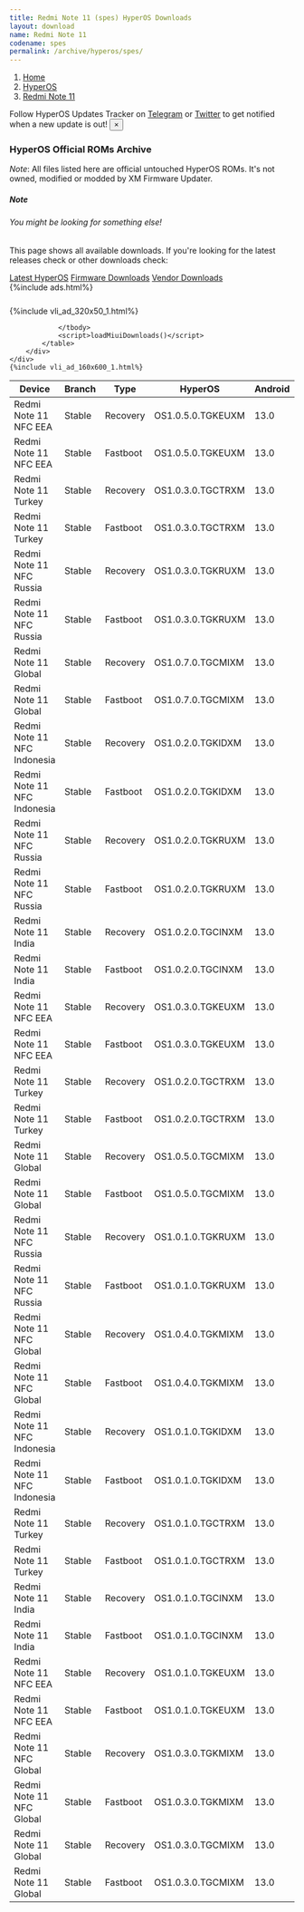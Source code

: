 ```yaml
---
title: Redmi Note 11 (spes) HyperOS Downloads
layout: download
name: Redmi Note 11
codename: spes
permalink: /archive/hyperos/spes/
---
```

<nav aria-label="breadcrumb">
    <ol class="breadcrumb">
        <li class="breadcrumb-item"><a href="/">Home</a></li>
        <li class="breadcrumb-item"><a href="/hyperos/">HyperOS</a></li>
        <li class="breadcrumb-item active" aria-current="page"><a href="/hyperos/spes/">Redmi Note 11</a></li>
    </ol>
</nav>
<div class="alert alert-primary alert-dismissible fade show" role="alert">
    Follow HyperOS Updates Tracker on <a href="https://t.me/MIUIUpdatesTracker" class="alert-link">Telegram</a>
     or <a href="https://twitter.com/MiFwUpdater" class="alert-link">Twitter</a> to get notified when a new update is out!
    <button type="button" class="close" data-dismiss="alert" aria-label="Close">
        <span aria-hidden="true">&times;</span>
    </button>
</div>

### HyperOS Official ROMs Archive
*Note*: All files listed here are official untouched HyperOS ROMs. It's not owned, modified or modded by XM Firmware Updater.
<div class="card">
  <div class="card-body">
    <h5 class="card-title">Note</h5>
    <h6 class="card-subtitle mb-2 text-muted">You might be looking for something else!</h6>
    <p class="card-text">This page shows all available downloads.
     If you're looking for the latest releases check or other downloads check:</p>
    <a href="/hyperos/spes/" class="card-link">Latest HyperOS</a>
    <a href="/firmware/spes/" class="card-link">Firmware Downloads</a>
    <a href="/vendor/spes/" class="card-link">Vendor Downloads</a>
  </div>
</div>
{%include ads.html%}
<div class="row justify-content-center">
    <div class="col-10">
        <div class="table-responsive-md" style="margin-top: 25px;">
            {%include vli_ad_320x50_1.html%}
            <table id="miui" class="display dt-responsive nowrap compact table table-striped table-hover table-sm">
                <thead class="thead-dark">
                    <tr>
                        <th data-ref="device">Device</th>
                        <th data-ref="branch">Branch</th>
                        <th data-ref="type">Type</th>
                        <th data-ref="miui">HyperOS</th>
                        <th data-ref="android">Android</th>
                        <th data-ref="size">Size</th>
                        <th data-ref="size">Date</th>
                        <th data-ref="link">Link</th>
                    </tr>
                </thead>
                <tbody>
                <tr><td>Redmi Note 11 NFC EEA</td><td>Stable</td><td>Recovery</td><td>OS1.0.5.0.TGKEUXM</td><td>13.0</td><td>3.8 GB</td><td>2024-08-19</td><td><a href="/hyperos/spesn/stable/OS1.0.5.0.TGKEUXM/">Download</a></td></tr>
<tr><td>Redmi Note 11 NFC EEA</td><td>Stable</td><td>Fastboot</td><td>OS1.0.5.0.TGKEUXM</td><td>13.0</td><td>6.2 GB</td><td>2024-08-05</td><td><a href="/hyperos/spesn/stable/OS1.0.5.0.TGKEUXM/">Download</a></td></tr>
<tr><td>Redmi Note 11 Turkey</td><td>Stable</td><td>Recovery</td><td>OS1.0.3.0.TGCTRXM</td><td>13.0</td><td>3.7 GB</td><td>2024-08-14</td><td><a href="/hyperos/spes/stable/OS1.0.3.0.TGCTRXM/">Download</a></td></tr>
<tr><td>Redmi Note 11 Turkey</td><td>Stable</td><td>Fastboot</td><td>OS1.0.3.0.TGCTRXM</td><td>13.0</td><td>5.8 GB</td><td>2024-08-05</td><td><a href="/hyperos/spes/stable/OS1.0.3.0.TGCTRXM/">Download</a></td></tr>
<tr><td>Redmi Note 11 NFC Russia</td><td>Stable</td><td>Recovery</td><td>OS1.0.3.0.TGKRUXM</td><td>13.0</td><td>3.7 GB</td><td>2024-08-14</td><td><a href="/hyperos/spesn/stable/OS1.0.3.0.TGKRUXM/">Download</a></td></tr>
<tr><td>Redmi Note 11 NFC Russia</td><td>Stable</td><td>Fastboot</td><td>OS1.0.3.0.TGKRUXM</td><td>13.0</td><td>5.8 GB</td><td>2024-08-05</td><td><a href="/hyperos/spesn/stable/OS1.0.3.0.TGKRUXM/">Download</a></td></tr>
<tr><td>Redmi Note 11 Global</td><td>Stable</td><td>Recovery</td><td>OS1.0.7.0.TGCMIXM</td><td>13.0</td><td>3.9 GB</td><td>2024-08-03</td><td><a href="/hyperos/spes/stable/OS1.0.7.0.TGCMIXM/">Download</a></td></tr>
<tr><td>Redmi Note 11 Global</td><td>Stable</td><td>Fastboot</td><td>OS1.0.7.0.TGCMIXM</td><td>13.0</td><td>6.3 GB</td><td>2024-07-23</td><td><a href="/hyperos/spes/stable/OS1.0.7.0.TGCMIXM/">Download</a></td></tr>
<tr><td>Redmi Note 11 NFC Indonesia</td><td>Stable</td><td>Recovery</td><td>OS1.0.2.0.TGKIDXM</td><td>13.0</td><td>3.8 GB</td><td>2024-07-13</td><td><a href="/hyperos/spesn/stable/OS1.0.2.0.TGKIDXM/">Download</a></td></tr>
<tr><td>Redmi Note 11 NFC Indonesia</td><td>Stable</td><td>Fastboot</td><td>OS1.0.2.0.TGKIDXM</td><td>13.0</td><td>5.6 GB</td><td>2024-07-01</td><td><a href="/hyperos/spesn/stable/OS1.0.2.0.TGKIDXM/">Download</a></td></tr>
<tr><td>Redmi Note 11 NFC Russia</td><td>Stable</td><td>Recovery</td><td>OS1.0.2.0.TGKRUXM</td><td>13.0</td><td>3.7 GB</td><td>2024-06-19</td><td><a href="/hyperos/spesn/stable/OS1.0.2.0.TGKRUXM/">Download</a></td></tr>
<tr><td>Redmi Note 11 NFC Russia</td><td>Stable</td><td>Fastboot</td><td>OS1.0.2.0.TGKRUXM</td><td>13.0</td><td>5.8 GB</td><td>2024-06-11</td><td><a href="/hyperos/spesn/stable/OS1.0.2.0.TGKRUXM/">Download</a></td></tr>
<tr><td>Redmi Note 11 India</td><td>Stable</td><td>Recovery</td><td>OS1.0.2.0.TGCINXM</td><td>13.0</td><td>3.7 GB</td><td>2024-06-19</td><td><a href="/hyperos/spes/stable/OS1.0.2.0.TGCINXM/">Download</a></td></tr>
<tr><td>Redmi Note 11 India</td><td>Stable</td><td>Fastboot</td><td>OS1.0.2.0.TGCINXM</td><td>13.0</td><td>5.1 GB</td><td>2024-06-11</td><td><a href="/hyperos/spes/stable/OS1.0.2.0.TGCINXM/">Download</a></td></tr>
<tr><td>Redmi Note 11 NFC EEA</td><td>Stable</td><td>Recovery</td><td>OS1.0.3.0.TGKEUXM</td><td>13.0</td><td>3.8 GB</td><td>2024-06-18</td><td><a href="/hyperos/spesn/stable/OS1.0.3.0.TGKEUXM/">Download</a></td></tr>
<tr><td>Redmi Note 11 NFC EEA</td><td>Stable</td><td>Fastboot</td><td>OS1.0.3.0.TGKEUXM</td><td>13.0</td><td>6.2 GB</td><td>2024-05-31</td><td><a href="/hyperos/spesn/stable/OS1.0.3.0.TGKEUXM/">Download</a></td></tr>
<tr><td>Redmi Note 11 Turkey</td><td>Stable</td><td>Recovery</td><td>OS1.0.2.0.TGCTRXM</td><td>13.0</td><td>3.7 GB</td><td>2024-06-18</td><td><a href="/hyperos/spes/stable/OS1.0.2.0.TGCTRXM/">Download</a></td></tr>
<tr><td>Redmi Note 11 Turkey</td><td>Stable</td><td>Fastboot</td><td>OS1.0.2.0.TGCTRXM</td><td>13.0</td><td>5.8 GB</td><td>2024-06-11</td><td><a href="/hyperos/spes/stable/OS1.0.2.0.TGCTRXM/">Download</a></td></tr>
<tr><td>Redmi Note 11 Global</td><td>Stable</td><td>Recovery</td><td>OS1.0.5.0.TGCMIXM</td><td>13.0</td><td>3.9 GB</td><td>2024-06-12</td><td><a href="/hyperos/spes/stable/OS1.0.5.0.TGCMIXM/">Download</a></td></tr>
<tr><td>Redmi Note 11 Global</td><td>Stable</td><td>Fastboot</td><td>OS1.0.5.0.TGCMIXM</td><td>13.0</td><td>6.4 GB</td><td>2024-05-28</td><td><a href="/hyperos/spes/stable/OS1.0.5.0.TGCMIXM/">Download</a></td></tr>
<tr><td>Redmi Note 11 NFC Russia</td><td>Stable</td><td>Recovery</td><td>OS1.0.1.0.TGKRUXM</td><td>13.0</td><td>3.7 GB</td><td>2024-05-17</td><td><a href="/hyperos/spesn/stable/OS1.0.1.0.TGKRUXM/">Download</a></td></tr>
<tr><td>Redmi Note 11 NFC Russia</td><td>Stable</td><td>Fastboot</td><td>OS1.0.1.0.TGKRUXM</td><td>13.0</td><td>5.9 GB</td><td>2024-03-25</td><td><a href="/hyperos/spesn/stable/OS1.0.1.0.TGKRUXM/">Download</a></td></tr>
<tr><td>Redmi Note 11 NFC Global</td><td>Stable</td><td>Recovery</td><td>OS1.0.4.0.TGKMIXM</td><td>13.0</td><td>3.9 GB</td><td>2024-04-17</td><td><a href="/hyperos/spesn/stable/OS1.0.4.0.TGKMIXM/">Download</a></td></tr>
<tr><td>Redmi Note 11 NFC Global</td><td>Stable</td><td>Fastboot</td><td>OS1.0.4.0.TGKMIXM</td><td>13.0</td><td>6.4 GB</td><td>2024-04-11</td><td><a href="/hyperos/spesn/stable/OS1.0.4.0.TGKMIXM/">Download</a></td></tr>
<tr><td>Redmi Note 11 NFC Indonesia</td><td>Stable</td><td>Recovery</td><td>OS1.0.1.0.TGKIDXM</td><td>13.0</td><td>3.8 GB</td><td>2024-04-11</td><td><a href="/hyperos/spesn/stable/OS1.0.1.0.TGKIDXM/">Download</a></td></tr>
<tr><td>Redmi Note 11 NFC Indonesia</td><td>Stable</td><td>Fastboot</td><td>OS1.0.1.0.TGKIDXM</td><td>13.0</td><td>5.8 GB</td><td>2024-03-21</td><td><a href="/hyperos/spesn/stable/OS1.0.1.0.TGKIDXM/">Download</a></td></tr>
<tr><td>Redmi Note 11 Turkey</td><td>Stable</td><td>Recovery</td><td>OS1.0.1.0.TGCTRXM</td><td>13.0</td><td>3.8 GB</td><td>2024-04-11</td><td><a href="/hyperos/spes/stable/OS1.0.1.0.TGCTRXM/">Download</a></td></tr>
<tr><td>Redmi Note 11 Turkey</td><td>Stable</td><td>Fastboot</td><td>OS1.0.1.0.TGCTRXM</td><td>13.0</td><td>5.8 GB</td><td>2024-03-21</td><td><a href="/hyperos/spes/stable/OS1.0.1.0.TGCTRXM/">Download</a></td></tr>
<tr><td>Redmi Note 11 India</td><td>Stable</td><td>Recovery</td><td>OS1.0.1.0.TGCINXM</td><td>13.0</td><td>3.8 GB</td><td>2024-03-26</td><td><a href="/hyperos/spes/stable/OS1.0.1.0.TGCINXM/">Download</a></td></tr>
<tr><td>Redmi Note 11 India</td><td>Stable</td><td>Fastboot</td><td>OS1.0.1.0.TGCINXM</td><td>13.0</td><td>5.2 GB</td><td>2024-03-11</td><td><a href="/hyperos/spes/stable/OS1.0.1.0.TGCINXM/">Download</a></td></tr>
<tr><td>Redmi Note 11 NFC EEA</td><td>Stable</td><td>Recovery</td><td>OS1.0.1.0.TGKEUXM</td><td>13.0</td><td>3.8 GB</td><td>2024-03-26</td><td><a href="/hyperos/spesn/stable/OS1.0.1.0.TGKEUXM/">Download</a></td></tr>
<tr><td>Redmi Note 11 NFC EEA</td><td>Stable</td><td>Fastboot</td><td>OS1.0.1.0.TGKEUXM</td><td>13.0</td><td>6.2 GB</td><td>2024-03-12</td><td><a href="/hyperos/spesn/stable/OS1.0.1.0.TGKEUXM/">Download</a></td></tr>
<tr><td>Redmi Note 11 NFC Global</td><td>Stable</td><td>Recovery</td><td>OS1.0.3.0.TGKMIXM</td><td>13.0</td><td>3.9 GB</td><td>2024-02-26</td><td><a href="/hyperos/spesn/stable/OS1.0.3.0.TGKMIXM/">Download</a></td></tr>
<tr><td>Redmi Note 11 NFC Global</td><td>Stable</td><td>Fastboot</td><td>OS1.0.3.0.TGKMIXM</td><td>13.0</td><td>6.5 GB</td><td>2024-02-07</td><td><a href="/hyperos/spesn/stable/OS1.0.3.0.TGKMIXM/">Download</a></td></tr>
<tr><td>Redmi Note 11 Global</td><td>Stable</td><td>Recovery</td><td>OS1.0.3.0.TGCMIXM</td><td>13.0</td><td>3.9 GB</td><td>2024-02-26</td><td><a href="/hyperos/spes/stable/OS1.0.3.0.TGCMIXM/">Download</a></td></tr>
<tr><td>Redmi Note 11 Global</td><td>Stable</td><td>Fastboot</td><td>OS1.0.3.0.TGCMIXM</td><td>13.0</td><td>6.5 GB</td><td>2024-02-07</td><td><a href="/hyperos/spes/stable/OS1.0.3.0.TGCMIXM/">Download</a></td></tr>

                </tbody>
                <script>loadMiuiDownloads()</script>
            </table>
        </div>
    </div>
    {%include vli_ad_160x600_1.html%}
</div>
